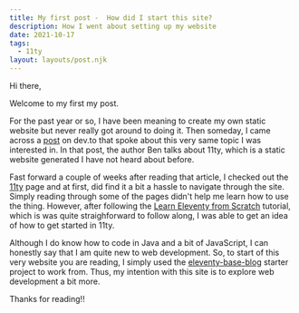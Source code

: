 ```yaml
---
title: My first post -  How did I start this site?
description: How I went about setting up my website
date: 2021-10-17
tags:
  - 11ty
layout: layouts/post.njk
---
```


Hi there,

Welcome to my first my post.

For the past year or so, I have been meaning to create my own static website but never really got around to doing it. Then someday, I came across a [post](https://dev.to/bholmesdev/before-building-your-next-static-site-with-react-consider-this-2b60) on dev.to that spoke about this very same topic I was interested in. In that post, the author Ben talks about 11ty, which is a static website generated I have not heard about before.

Fast forward a couple of weeks after reading that article, I checked out the [11ty](https://www.11ty.dev/) page and at first, did find it a bit a hassle to navigate through the site. Simply reading through some of the pages didn't help me learn how to use the thing. However, after following the [Learn Eleventy from Scratch](https://learneleventyfromscratch.com/) tutorial, which is was quite straighforward to follow along, I was able to get an idea of how to get started in 11ty.

Although I do know how to code in Java and a bit of JavaScript, I can honestly say that I am quite new to web development. So, to start of this very website you are reading, I simply used the [eleventy-base-blog](https://github.com/11ty/eleventy-base-blog) starter project to work from. Thus, my intention with this site is to explore web development a bit more.

Thanks for reading!!
